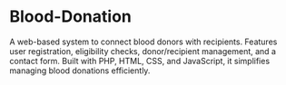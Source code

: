 # Blood-Donation
A web-based system to connect blood donors with recipients. Features user registration, eligibility checks, donor/recipient management, and a contact form. Built with PHP, HTML, CSS, and JavaScript, it simplifies managing blood donations efficiently.
